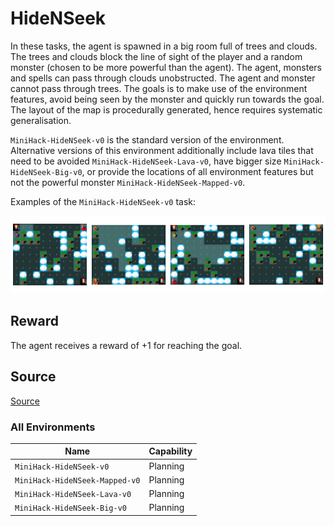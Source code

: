 # HideNSeek

In these tasks, the agent is spawned in
a big room full of trees and clouds. The trees and clouds block the line of
sight of the player and a random monster (chosen to be more powerful than the
agent). The agent, monsters and spells can pass through clouds unobstructed.
The agent and monster cannot pass through trees. The goals is to make use of
the environment features, avoid being seen by the monster and quickly run
towards the goal. The layout of the map is procedurally generated, hence
requires systematic generalisation.


`MiniHack-HideNSeek-v0` is the standard version of the environment.
Alternative versions of this environment
additionally include lava tiles that need to be avoided
`MiniHack-HideNSeek-Lava-v0`, have bigger size `MiniHack-HideNSeek-Big-v0`, or provide
the locations of all environment features but not the powerful monster
`MiniHack-HideNSeek-Mapped-v0`.

Examples of the `MiniHack-HideNSeek-v0` task:

![](../imgs/hidenseeks.png)

## Reward

The agent receives a reward of +1 for reaching the goal.

## Source

[Source](https://github.com/facebookresearch/minihack/blob/main/minihack/envs/hidenseek.py)

### All Environments

| Name                           | Capability |
| ------------------------------ | ---------- |
| `MiniHack-HideNSeek-v0`        | Planning   |
| `MiniHack-HideNSeek-Mapped-v0` | Planning   |
| `MiniHack-HideNSeek-Lava-v0`   | Planning   |
| `MiniHack-HideNSeek-Big-v0`    | Planning   |
